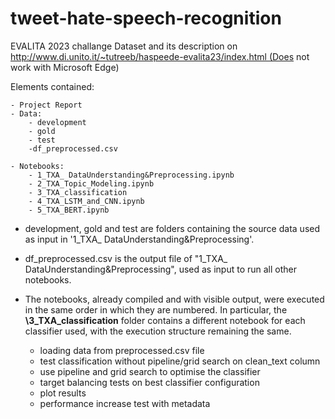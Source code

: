 # tweet-hate-speech-recognition
EVALITA 2023 challange 
Dataset and its description on http://www.di.unito.it/~tutreeb/haspeede-evalita23/index.html (Does not work with Microsoft Edge)


Elements contained:

	- Project Report
	- Data:
  		- development
  		- gold
  		- test
  		-df_preprocessed.csv
    
	- Notebooks:
		- 1_TXA_ DataUnderstanding&Preprocessing.ipynb
		- 2_TXA_Topic_Modeling.ipynb
		- 3_TXA_classification
		- 4_TXA_LSTM_and_CNN.ipynb
		- 5_TXA_BERT.ipynb


- development, gold and test are folders containing the source data used as input in '1_TXA_ DataUnderstanding&Preprocessing'.

- df_preprocessed.csv is the output file of "1_TXA_ DataUnderstanding&Preprocessing", used as input to run all other notebooks. 

- The notebooks, already compiled and with visible output, were executed in the same order in which they are numbered.
  In particular, the **\3_TXA_classification** folder contains a different notebook for each classifier used, with the execution structure remaining the same. 
	- loading data from preprocessed.csv file
	- test classification without pipeline/grid search on clean_text column
	- use pipeline and grid search to optimise the classifier 
	- target balancing tests on best classifier configuration 
	- plot results
	- performance increase test with metadata

   
